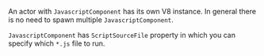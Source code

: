 An actor with `JavascriptComponent` has its own V8 instance. In general there is no need to spawn multiple `JavascriptComponent`. 

`JavascriptComponent` has `ScriptSourceFile` property in which you can specify which `*.js` file to run.